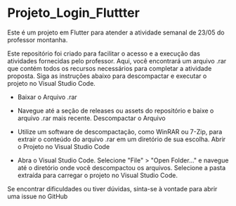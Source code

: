 # Projeto_Login_Fluttter
Este é um projeto em Flutter para atender a atividade semanal de 23/05 do professor montanha.


Este repositório foi criado para facilitar o acesso e a execução das atividades fornecidas pelo professor. Aqui, você encontrará um arquivo .rar que contém todos os recursos necessários para completar a atividade proposta. Siga as instruções abaixo para descompactar e executar o projeto no Visual Studio Code.

- Baixar o Arquivo .rar

- Navegue até a seção de releases ou assets do repositório e baixe o arquivo .rar mais recente.
Descompactar o Arquivo

- Utilize um software de descompactação, como WinRAR ou 7-Zip, para extrair o conteúdo do arquivo .rar em um diretório de sua escolha.
Abrir o Projeto no Visual Studio Code

- Abra o Visual Studio Code.
Selecione "File" > "Open Folder..." e navegue até o diretório onde você descompactou os arquivos.
Selecione a pasta extraída para carregar o projeto no Visual Studio Code.

Se encontrar dificuldades ou tiver dúvidas, sinta-se à vontade para abrir uma issue no GitHub
